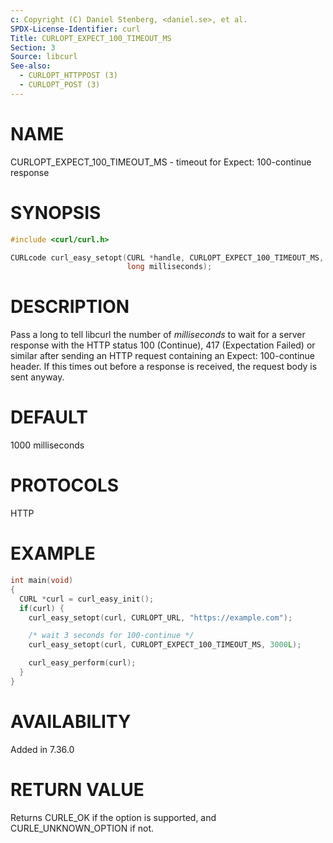 ```yaml
---
c: Copyright (C) Daniel Stenberg, <daniel.se>, et al.
SPDX-License-Identifier: curl
Title: CURLOPT_EXPECT_100_TIMEOUT_MS
Section: 3
Source: libcurl
See-also:
  - CURLOPT_HTTPPOST (3)
  - CURLOPT_POST (3)
---
```


# NAME

CURLOPT_EXPECT_100_TIMEOUT_MS - timeout for Expect: 100-continue response

# SYNOPSIS

~~~c
#include <curl/curl.h>

CURLcode curl_easy_setopt(CURL *handle, CURLOPT_EXPECT_100_TIMEOUT_MS,
                          long milliseconds);
~~~

# DESCRIPTION

Pass a long to tell libcurl the number of *milliseconds* to wait for a
server response with the HTTP status 100 (Continue), 417 (Expectation Failed)
or similar after sending an HTTP request containing an Expect: 100-continue
header. If this times out before a response is received, the request body is
sent anyway.

# DEFAULT

1000 milliseconds

# PROTOCOLS

HTTP

# EXAMPLE

~~~c
int main(void)
{
  CURL *curl = curl_easy_init();
  if(curl) {
    curl_easy_setopt(curl, CURLOPT_URL, "https://example.com");

    /* wait 3 seconds for 100-continue */
    curl_easy_setopt(curl, CURLOPT_EXPECT_100_TIMEOUT_MS, 3000L);

    curl_easy_perform(curl);
  }
}
~~~

# AVAILABILITY

Added in 7.36.0

# RETURN VALUE

Returns CURLE_OK if the option is supported, and CURLE_UNKNOWN_OPTION if not.
